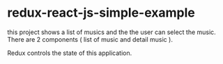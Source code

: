# redux-react-js-simple-example

this project shows a list of musics and the the user can select the music.
There are 2 components ( list of music and detail music ).

Redux controls the state of this application.

